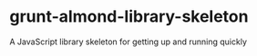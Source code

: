 grunt-almond-library-skeleton
=============================

A JavaScript library skeleton for getting up and running quickly